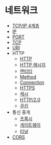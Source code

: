 # 네트워크

- [TCP/IP 4계층](./document/tcp_ip_4_layer.md)
- [IP](./document/ip.md)
- [PORT](./document/port.md)
- [TCP](./document/tcp.md)
- [URI](./document/uri.md)
- HTTP
    - [HTTP](document/http/http.md)
    - [HTTP 메시지](document/http/http_message.md)
    - [엔티티](document/http/entity.md)
    - [Method](document/http/method.md)
    - [Connection](document/http/connection.md)
    - [HTTPS](document/http/https.md)
    - [캐시](document/http/cache.md)
    - [HTTP/2.0](document/http/http2.md)
    - [쿠키](document/http/cookie.md)
- 통신 중개
    - [프록시](./document/proxy.md)
    - [게이트웨이](./document/gateway.md)
    - [터널](./document/tunnel.md)
- [CORS](./document/cors.md)
